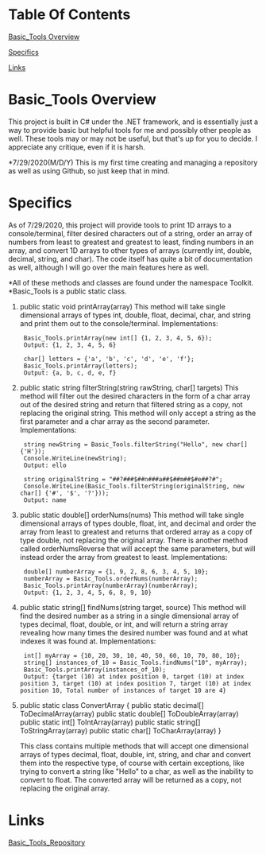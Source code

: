 # Table Of Contents
[Basic_Tools Overview](https://github.com/GameAddict23/Basic_Tools_Code/blob/master/README.md#basic_tools-overview)

[Specifics](https://github.com/GameAddict23/Basic_Tools_Code/blob/master/README.md#specifics)

[Links](https://github.com/GameAddict23/Basic_Tools_Code/blob/master/README.md#links)

# Basic_Tools Overview

This project is built in C# under the .NET framework, and is essentially just a way to provide basic but helpful tools for me and possibly other people as well. These tools may or may not be useful, but that's up for you to decide. I appreciate any critique, even if it is harsh.

*7/29/2020(M/D/Y) This is my first time creating and managing a repository as well as using Github, so just keep that in mind.

# Specifics

As of 7/29/2020, this project will provide tools to print 1D arrays to a console/terminal, filter desired characters out of a string, order an array of numbers from least to greatest and greatest to least, finding numbers in an array, and convert 1D arrays to other types of arrays (currently int, double, decimal, string, and char). The code itself has quite a bit of documentation as well, although I will go over the main features here as well.

*All of these methods and classes are found under the namespace Toolkit.
*Basic_Tools is a public static class.

1. public static void printArray(array)
    This method will take single dimensional arrays of types int, double, float, decimal, char, and string and print them out to the console/terminal. 
    Implementations:
    
        Basic_Tools.printArray(new int[] {1, 2, 3, 4, 5, 6});
        Output: {1, 2, 3, 4, 5, 6}
        
        char[] letters = {'a', 'b', 'c', 'd', 'e', 'f'};
        Basic_Tools.printArray(letters);
        Output: {a, b, c, d, e, f}
        
2. public static string filterString(string rawString, char[] targets)
    This method will filter out the desired characters in the form of a char array out of the desired string and return that filtered string as a copy, not replacing the   original string. This method will only accept a string as the first parameter and a char array as the second parameter.
    Implementations:
        
        string newString = Basic_Tools.filterString("Hello", new char[] {'H'});
        Console.WriteLine(newString);
        Output: ello
        
        string originalString = "##?###$##n###a##$##m##$#e##?#";
        Console.WriteLine(Basic_Tools.filterString(originalString, new char[] {'#', '$', '?'}));
        Output: name
        
3. public static double[] orderNums(nums)
    This method will take single dimensional arrays of types double, float, int, and decimal and order the array from least to greatest and returns that ordered array as a copy of type double, not replacing the original array. There is another method called orderNumsReverse that will accept the same parameters, but will instead order the array from greatest to least.
    Implementations:
    
        double[] numberArray = {1, 9, 2, 8, 6, 3, 4, 5, 10};
        numberArray = Basic_Tools.orderNums(numberArray);
        Basic_Tools.printArray(numberArray)(numberArray);
        Output: {1, 2, 3, 4, 5, 6, 8, 9, 10}
        
4. public static string[] findNums(string target, source)
    This method will find the desired number as a string in a single dimensional array of types decimal, float, double, or int, and will return a string array revealing how many times the desired number was found and at what indexes it was found at.
    Implementations:
    
        int[] myArray = {10, 20, 30, 10, 40, 50, 60, 10, 70, 80, 10};
        string[] instances_of_10 = Basic_Tools.findNums("10", myArray); 
        Basic_Tools.printArray(instances_of_10);
        Output: {target (10) at index position 0, target (10) at index position 3, target (10) at index position 7, target (10) at index position 10, Total number of instances of target 10 are 4}
        
5. public static class ConvertArray
   {
   		public static decimal[] ToDecimalArray(array)
		public static double[] ToDoubleArray(array)
		public static int[] ToIntArray(array)
		public static string[] ToStringArray(array)
		public static char[] ToCharArray(array)
   }
   
   This class contains multiple methods that will accept one dimensional arrays of types decimal, float, double, int, string, and char and convert them into the respective type, of course with certain exceptions, like trying to convert a string like "Hello" to a char, as well as the inability to convert to float. The converted array will be returned as a copy, not replacing the original array. 

# Links

[Basic_Tools_Repository](https://github.com/GameAddict23/Basic_Tools_Code)
